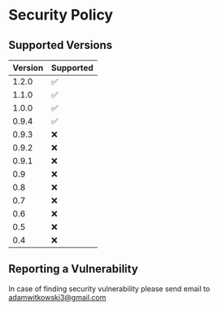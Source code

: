 # Security Policy

## Supported Versions


| Version | Supported          |
|---------|--------------------|
| 1.2.0   | ✅ |
| 1.1.0   | ✅ |
| 1.0.0   | ✅ |
| 0.9.4   | ✅ |
| 0.9.3   | ❌ |
| 0.9.2   | ❌ |
| 0.9.1   | ❌ |
| 0.9     | ❌ |
| 0.8     | ❌ |
| 0.7     | ❌ |
| 0.6     | ❌ |
| 0.5     | ❌ |
| 0.4     | ❌ |

## Reporting a Vulnerability

In case of finding security vulnerability please send email to adamwitkowski3@gmail.com
